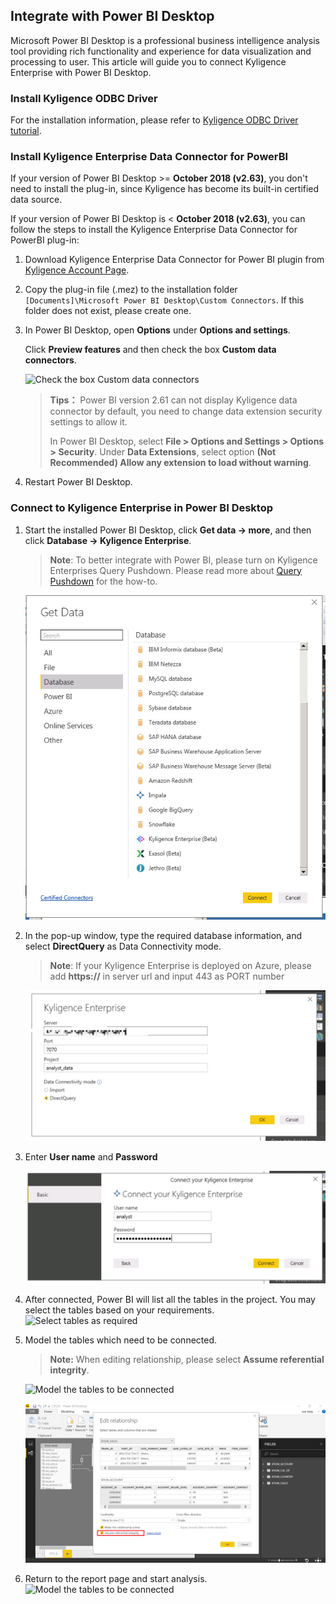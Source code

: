 ## Integrate with Power BI Desktop

Microsoft Power BI Desktop is a professional business intelligence analysis tool providing rich functionality and experience for data visualization and processing to user. This article will guide you to connect Kyligence Enterprise with Power BI Desktop. 

### Install Kyligence ODBC Driver

For the installation information, please refer to [Kyligence ODBC Driver tutorial](../../driver/odbc/README.md).

### Install Kyligence Enterprise Data Connector for PowerBI

If your version of Power BI Desktop >= **October 2018 (v2.63)**, you don't need to install the plug-in, since Kyligence has become its built-in certified data source.

If your version of Power BI Desktop is < **October 2018 (v2.63)**, you can follow the steps to install the Kyligence Enterprise Data Connector for PowerBI plug-in:

1. Download Kyligence Enterprise Data Connector for Power BI plugin from [Kyligence Account Page](http://account.kyligence.io).

2. Copy the plug-in file (.mez)  to the installation folder `[Documents]\Microsoft Power BI Desktop\Custom Connectors`. If this folder does not exist, please create one.

3. In Power BI Desktop, open **Options** under **Options and settings**.

   Click **Preview features** and then check the box **Custom data connectors**.

   ![Check the box Custom data connectors](../../images/powerbi/Picture11.png)

   > **Tips：** Power BI version 2.61 can not display Kyligence data connector by default, you need to change data extension security settings to allow it.
   >
   > In Power BI Desktop, select **File > Options and Settings > Options > Security**. Under **Data Extensions**, select option **(Not Recommended) Allow any extension to load without warning**.

4. Restart Power BI Desktop.


### Connect to Kyligence Enterprise in Power BI Desktop

1. Start the installed Power BI Desktop, click **Get data -> more**, and then click **Database -> Kyligence Enterprise**.

   > **Note**: To better integrate with Power BI, please turn on Kyligence Enterprises Query Pushdown. Please read more about [Query Pushdown](../../../installation/pushdown/pushdown_to_embedded_spark.en.md) for the how-to.
   
    ![Select Kyligence Enterprise](../../images/powerbi/Picture5.png)

2. In the pop-up window, type the required database information, and select **DirectQuery** as Data Connectivity mode.

    > **Note**: If your Kyligence Enterprise is deployed on Azure, please add **https://** in server url and input 443 as PORT number

    ![Data Connectivity mode: DirectQuery](../../images/powerbi/Picture6.png)

3. Enter **User name** and **Password** 

    ![Input account information to connect Kyligence Enterprise](../../images/powerbi/Picture7.png)

4. After connected, Power BI will list all the tables in the project. You may select the tables based on your requirements.
    ![Select tables as required](../../images/powerbi/Picture8.png)

5. Model the tables which need to be connected.

   > **Note:** When editing relationship, please select  **Assume referential integrity**.

   ![Model the tables to be connected](../../images/powerbi/Picture9.png)

   ![](../../images/powerbi/pic_dekstop_inner_join.png)

6. Return to the report page and start analysis.![Model the tables to be connected](../../images/powerbi/Picture10.png)

